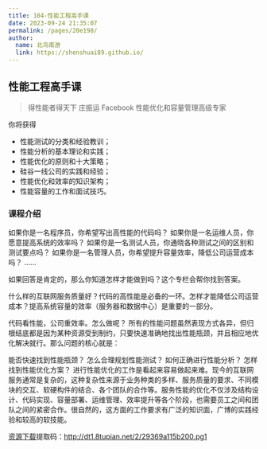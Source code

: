 ```yaml
---
title: 104-性能工程高手课
date: 2023-09-24 21:35:07
permalink: /pages/20e198/
author: 
  name: 北鸟南游
  link: https://shenshuai89.github.io/
---
```

## 性能工程高手课

> 得性能者得天下
> 庄振运  Facebook 性能优化和容量管理高级专家

你将获得

- 性能测试的分类和经验教训；
- 性能分析的基本理论和实践；
- 性能优化的原则和十大策略；
- 硅谷一线公司的实践和经验；
- 性能优化和效率的知识架构；
- 性能容量的工作和面试技巧。

### 课程介绍

如果你是一名程序员，你希望写出高性能的代码吗？
如果你是一名运维人员，你愿意提高系统的效率吗？
如果你是一名测试人员，你通晓各种测试之间的区别和测试要点吗？
如果你是一名管理人员，你希望提升容量效率，降低公司运营成本吗？
……

如果回答是肯定的，那么你知道怎样才能做到吗？这个专栏会帮你找到答案。

什么样的互联网服务质量好？代码的高性能是必备的一环。怎样才能降低公司运营成本？提高系统容量的效率（服务器和数据中心）是重要的一部分。

代码看性能，公司重效率。怎么做呢？ 所有的性能问题虽然表现方式各异，但归根结底都是因为某种资源受到制约，只要快速准确地找出性能瓶颈，并且相应地优化解决就行。那么问题的核心就是：

能否快速找到性能瓶颈？
怎么合理规划性能测试？
如何正确进行性能分析？
怎样找到性能优化方案？
进行性能优化的工作是看起来容易做起来难。现今的互联网服务通常是复杂的，这种复杂性来源于业务种类的多样、服务质量的要求、不同模块的交互、软硬构件的结合、各个团队的合作等。服务性能的优化不仅涉及结构设计、代码实现、容量部署、运维管理、效率提升等各个阶段，也需要员工之间和团队之间的紧密合作。很自然的，这方面的工作要求有广泛的知识面，广博的实践经验和较高的软技能。

[资源下载](https://pan.baidu.com/s/1vAlp13ErL7sEPwjH1VdXdQ)提取码：http://dt1.8tupian.net/2/29369a115b200.pg1
